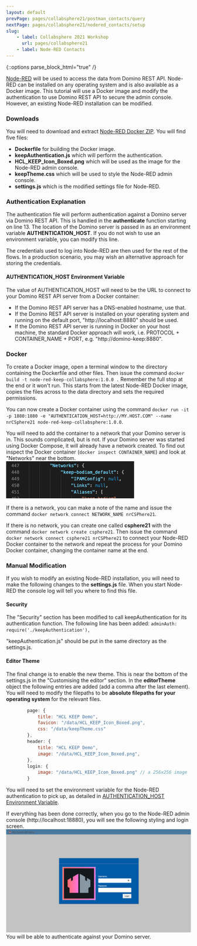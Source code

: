 ```yaml
---
layout: default
prevPage: pages/collabsphere21/postman_contacts/query
nextPage: pages/collabsphere21/nodered_contacts/setup
slug:
    - label: Collabsphere 2021 Workshop
      url: pages/collabsphere21
    - label: Node-RED Contacts
---
```


{::options parse_block_html="true" /}

<a href="https://nodered.org" target="_new">Node-RED</a> will be used to access the data from Domino REST API. Node-RED can be installed on any operating system and is also available as a Docker image. This tutorial will use a Docker image and modify the authentication to use Domino REST API to secure the admin console. However, an existing Node-RED installation can be modified.

### Downloads

You will need to download and extract <a href="../downloads/KEEP-NODE-RED.zip">Node-RED Docker ZIP</a>. You will find five files:
- **Dockerfile** for building the Docker image.
- **keepAuthentication.js** which will perform the authentication.
- **HCL_KEEP_Icon_Boxed.png** which will be used as the image for the Node-RED admin console.
- **keepTheme.css** which will be used to style the Node-RED admin console.
- **settings.js** which is the modified settings file for Node-RED.

### Authentication Explanation

The authentication file will perform authentication against a Domino server via Domino REST API. This is handled in the **authenticate** function starting on line 13. The location of the Domino server is passed in as an environment variable **AUTHENTICATION_HOST**. If you do not wish to use an environment variable, you can modify this line. 

The credentials used to log into Node-RED are then used for the rest of the flows. In a production scenario, you may wish an alternative approach for storing the credentials.

#### AUTHENTICATION_HOST Environment Variable

The value of AUTHENTICATION_HOST will need to be the URL to connect to your Domino REST API server from a Docker container:
- If the Domino REST API server has a DNS-enabled hostname, use that.
- If the Domino REST API server is installed on your operating system and running on the default port, "http://localhost:8880" should be used.
- If the Domino REST API server is running in Docker on your host machine, the standard Docker approach will work, i.e. PROTOCOL + CONTAINER_NAME + PORT, e.g. "http://domino-keep:8880".

### Docker

To create a Docker image, open a terminal window to the directory containing the Dockerfile and other files. Then issue the command `docker build -t node-red-keep-collabsphere:1.0.0 .` Remember the full stop at the end or it won't run. This starts from the latest Node-RED Docker image, copies the files across to the data directory and sets the required permissions.

You can now create a Docker container using the command `docker run -it -p 1880:1880 -e "AUTHENTICATION_HOST=http://MY.HOST.COM" --name nrCSphere21 node-red-keep-collabsphere:1.0.0`.

You will need to add the container to a network that your Domino server is in. This sounds complicated, but is not. If your Domino server was started using Docker Compose, it will already have a network created. To find out inspect the Docker container (`docker inspect CONTAINER_NAME`) and look at "Networks" near the bottom.
![Networks](../images/nodered_contacts/network.png)

If there is a network, you can make a note of the name and issue the command `docker network connect NETWORK_NAME nrCSPhere21`.

If there is no network, you can create one called **csphere21** with the command `docker network create csphere21`. Then issue the command `docker network connect csphere21 nrCSPhere21` to connect your Node-RED Docker container to the network and repeat the process for your Domino Docker container, changing the container name at the end.

### Manual Modification

If you wish to modify an existing Node-RED installation, you will need to make the following changes to the **settings.js** file. When you start Node-RED the console log will tell you where to find this file.

#### Security
The "Security" section has been modified to call keepAuthentication for its authentication function. The following line has been added:
`adminAuth: require('./keepAuthentication'),`

"keepAuthentication.js" should be put in the same directory as the settings.js.

#### Editor Theme

The final change is to enable the new theme. This is near the bottom of the settings.js in the "Customising the editor" section. In the **editorTheme** object the following entries are added (add a comma after the last element). You will need to modify the filepaths to be **absolute filepaths for your operating system** for the relevant files.
```js
        page: {
			title: "HCL KEEP Demo",
			favicon: "/data/HCL_KEEP_Icon_Boxed.png",
			css: "/data/keepTheme.css"
		},
		header: {
			title: "HCL KEEP Demo",
			image: "/data/HCL_KEEP_Icon_Boxed.png",
		},
		login: {
			image: "/data/HCL_KEEP_Icon_Boxed.png" // a 256x256 image
		}
```

You will need to set the environment variable for the Node-RED authentication to pick up, as detailed in <a href="#authentication_host-environment-variable">AUTHENTICATION_HOST Environment Variable</a>.

If everything has been done correctly, when you go to the Node-RED admin console (http://localhost:18880), you will see the following styling and login screen.
![Login](../images/nodered_contacts/login.png)
You will be able to authenticate against your Domino server.

